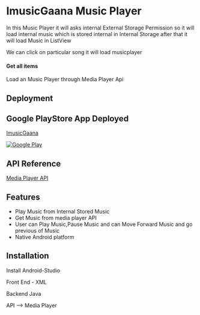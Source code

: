 
# ImusicGaana Music Player

In this Music Player it will asks internal External Storage
Permission so it will load internal music which is stored internal
in Internal Storage after that it will load Music in ListView

We can click on particular song it will load  musicplayer







#### Get all items

Load an Music Player through Media Player Api


## Deployment



## Google PlayStore App Deployed

[ImusicGaana](https://play.google.com/store/apps/details?id=com.Aakash.imusicgana)


[![Google Play](https://upload.wikimedia.org/wikipedia/commons/7/78/Google_Play_Store_badge_EN.svg)](https://play.google.com/store/apps/details?id=com.Aakash.imusicgana)


## API Reference

[Media Player API](https://developer.android.com/reference/android/media/MediaPlayer)
## Features

- Play Music from Internal Stored Music
- Get Music from media player API
- User can Play Music,Pause Music and can Move Forward Music and go previous of Music
- Native Android  platform


## Installation

Install Android-Studio

Front End - XML

Backend Java


API --> Media Player


    
